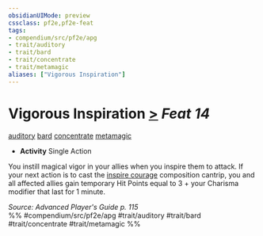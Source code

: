 ```yaml
---
obsidianUIMode: preview
cssclass: pf2e,pf2e-feat
tags:
- compendium/src/pf2e/apg
- trait/auditory
- trait/bard
- trait/concentrate
- trait/metamagic
aliases: ["Vigorous Inspiration"]
---
```

# Vigorous Inspiration  [>](../../rules/core-rulebook/chapter-9-playing-the-game.md#Actions "Single Action") *Feat 14*  
[auditory](../../rules/traits/auditory.md)  [bard](../../rules/traits/bard.md)  [concentrate](../../rules/traits/concentrate.md)  [metamagic](../../rules/traits/metamagic.md)  

- **Activity** Single Action

You instill magical vigor in your allies when you inspire them to attack. If your next action is to cast the [inspire courage](../spells/inspire-courage.md) composition cantrip, you and all affected allies gain temporary Hit Points equal to 3 + your Charisma modifier that last for 1 minute.

*Source: Advanced Player's Guide p. 115*  
%% #compendium/src/pf2e/apg #trait/auditory #trait/bard #trait/concentrate #trait/metamagic %%